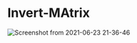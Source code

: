 # Invert-MAtrix


![Screenshot from 2021-06-23 21-36-46](https://user-images.githubusercontent.com/85386693/123132629-910c7000-d46c-11eb-94dc-f8ce998f80c0.png)
